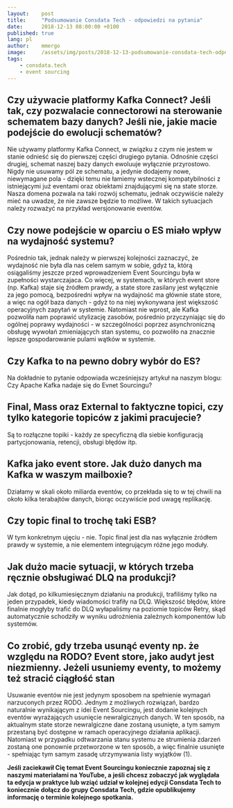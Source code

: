 ```yaml
---
layout:    post
title:     "Podsumowanie Consdata Tech - odpowiedzi na pytania"
date:      2018-12-13 08:00:00 +0100
published: true
lang: pl
author:    mmergo
image:     /assets/img/posts/2018-12-13-podsumowanie-consdata-tech-odpowiedzi-na-pytanie/consdatatech.jpg
tags:
    - consdata.tech
    - event sourcing
---
```


## Czy używacie platformy Kafka Connect? Jeśli tak, czy pozwalacie connectorowi na sterowanie schematem bazy danych? Jeśli nie, jakie macie podejście do ewolucji schematów?

Nie używamy platformy Kafka Connect, w związku z czym nie jestem w stanie odnieść się do pierwszej części drugiego pytania. Odnośnie części drugiej, schemat naszej bazy danych ewoluuje wyłącznie przyrostowo. Nigdy nie usuwamy pól ze schematu, a jedynie dodajemy nowe, niewymagane pola - dzięki temu nie łamiemy wstecznej kompatybilności z istniejącymi już eventami oraz obiektami znajdującymi się na state storze. Nasza domena pozwala na taki rozwój schematu, jednak oczywiście należy mieć na uwadze, że nie zawsze będzie to możliwe. W takich sytuacjach należy rozważyć na przykład wersjonowanie eventów.

## Czy nowe podejście w oparciu o ES miało wpływ na wydajność systemu?

Pośrednio tak, jednak należy w pierwszej kolejności zaznaczyć, że wydajność nie była dla nas celem samym w sobie, gdyż ta, którą osiągaliśmy jeszcze przed wprowadzeniem Event Sourcingu była w zupełności wystarczajaca. Co więcej, w systemach, w których event store (np. Kafka) staje się źródłem prawdy, a state store zasilany jest wyłącznie za jego pomocą, bezpośredni wpływ na wydajność ma głównie state store, a więc na ogół baza danych - gdyż to na niej wykonywana jest większość operacyjnych zapytań w systemie. Natomiast nie wprost, ale Kafka pozwoliła nam poprawić utylizację zasobów, pośrednio przyczyniając się do ogólnej poprawy wydajności - w szczególności poprzez asynchroniczną obsługę wywołań zmieniających stan systemu, co pozwoliło na znacznie lepsze gospodarowanie pulami wątków w systemie.

## Czy Kafka to na pewno dobry wybór do ES?

Na dokładnie to pytanie odpowiada wcześniejszy artykuł na naszym blogu: Czy Apache Kafka nadaje się do Evnet Sourcingu?

## Final, Mass oraz External to faktyczne topici, czy tylko kategorie topiców z jakimi pracujecie?

Są to rozłączne topiki - każdy ze specyficzną dla siebie konfiguracją partycjonowania, retencji, obsługi błędów itp.

## Kafka jako event store. Jak dużo danych ma Kafka w waszym mailboxie?

Działamy w skali około miliarda eventów, co przekłada się to w tej chwili na około kilka terabajtów danych, biorąc oczywiście pod uwagę replikację.

## Czy topic final to trochę taki ESB?

W tym konkretnym ujęciu - nie. Topic final jest dla nas wyłącznie źródłem prawdy w systemie, a nie elementem integrującym różne jego moduły.

## Jak dużo macie sytuacji, w których trzeba ręcznie obsługiwać DLQ na produkcji?

Jak dotąd, po kilkumiesięcznym działaniu na produkcji, trafiliśmy tylko na jeden przypadek, kiedy wiadomości trafiły na DLQ. Większość błędów, które finalnie mogłyby trafić do DLQ wyłapaliśmy na poziomie topiców Retry, skąd automatycznie schodziły w wyniku udrożnienia zależnych komponentów lub systemów.

## Co zrobić, gdy trzeba usunąć eventy np. że względu na RODO? Event store, jako audyt jest niezmienny. Jeżeli usuniemy eventy, to możemy też stracić ciągłość stan

Usuwanie eventów nie jest jedynym sposobem na spełnienie wymagań narzuconych przez RODO. Jednym z możliwych rozwiązań, bardzo naturalnie wynikającym z idei Event Sourcingu, jest dodanie kolejnych eventów wyrażających usunięcie newralgicznych danych. W ten sposób, na aktualnym state storze newralgiczne dane zostaną usunięte, a tym samym przestaną być dostępne w ramach operacyjnego działania aplikacji. Natomiast w przypadku odtwarzania stanu systemu ze strumienia zdarzeń zostaną one ponownie przetworzone w ten sposób, a więc finalnie usunięte - spełniając tym samym zasadę utrzymywania listy wyjątków (1).


**Jeśli zaciekawił Cię temat Event Sourcingu koniecznie zapoznaj się z naszymi materiałami na YouTube, a jeśli chcesz zobaczyć jak wyglądała ta edycja w praktyce lub wziąć udział w kolejnej edycji Consdata Tech to koniecznie dołącz do grupy Consdata Tech, gdzie opublikujemy informację o terminie kolejnego spotkania.**

